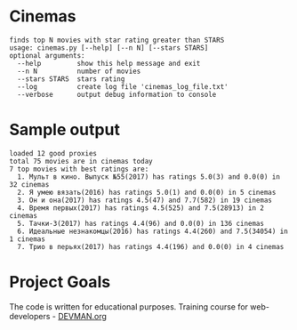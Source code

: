 # Cinemas
```
finds top N movies with star rating greater than STARS
usage: cinemas.py [--help] [--n N] [--stars STARS]
optional arguments:
  --help         show this help message and exit
  --n N          number of movies
  --stars STARS  stars rating
  --log          create log file 'cinemas_log_file.txt'
  --verbose      output debug information to console
```
# Sample output
```bazaar
loaded 12 good proxies
total 75 movies are in cinemas today
7 top movies with best ratings are:
  1. Мульт в кино. Выпуск №55(2017) has ratings 5.0(3) and 0.0(0) in 32 cinemas
  2. Я умею вязать(2016) has ratings 5.0(1) and 0.0(0) in 5 cinemas
  3. Он и она(2017) has ratings 4.5(47) and 7.7(582) in 19 cinemas
  4. Время первых(2017) has ratings 4.5(525) and 7.5(28913) in 2 cinemas
  5. Тачки-3(2017) has ratings 4.4(96) and 0.0(0) in 136 cinemas
  6. Идеальные незнакомцы(2016) has ratings 4.4(260) and 7.5(34054) in 1 cinemas
  7. Трио в перьях(2017) has ratings 4.4(196) and 0.0(0) in 4 cinemas
```
# Project Goals
The code is written for educational purposes. Training course for web-developers - [DEVMAN.org](https://devman.org)
